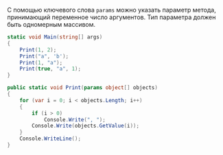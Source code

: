 
С помощью ключевого слова `params` можно указать параметр метода, принимающий переменное число аргументов. Тип параметра должен быть одномерным массивом.

```cs
static void Main(string[] args)
{
    Print(1, 2);
    Print("a", 'b');
    Print(1, "a");
    Print(true, "a", 1);
}

public static void Print(params object[] objects)
{
    for (var i = 0; i < objects.Length; i++)
    {
        if (i > 0)
            Console.Write(", ");
        Console.Write(objects.GetValue(i));
    }
    Console.WriteLine();
}
```